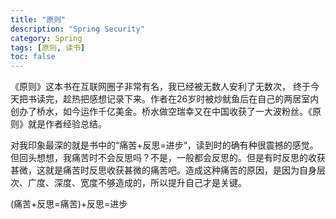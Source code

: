 ```yaml
---
title: "原则"
description: "Spring Security"
category: Spring
tags: [原则, 读书]
toc: false
---
```


《原则》这本书在互联网圈子非常有名，我已经被无数人安利了无数次， 终于今天把书读完，趁热把感想记录下来。作者在26岁时被炒鱿鱼后在自己的两居室内创办了桥水，如今运作千亿美金。桥水做空瑞幸又在中国收获了一大波粉丝。《原则》就是作者经验总结。

对我印象最深的就是书中的“痛苦+反思=进步“，读到时的确有种很震撼的感觉。但回头想想，我痛苦时不会反思吗？不是，一般都会反思的。但是有时反思的收获甚微，这就是痛苦时反思收获甚微的痛苦吧。造成这种痛苦的原因，是因为自身层次、广度、深度、宽度不够造成的，所以提升自己才是关键。

(痛苦+反思=痛苦)+反思=进步

